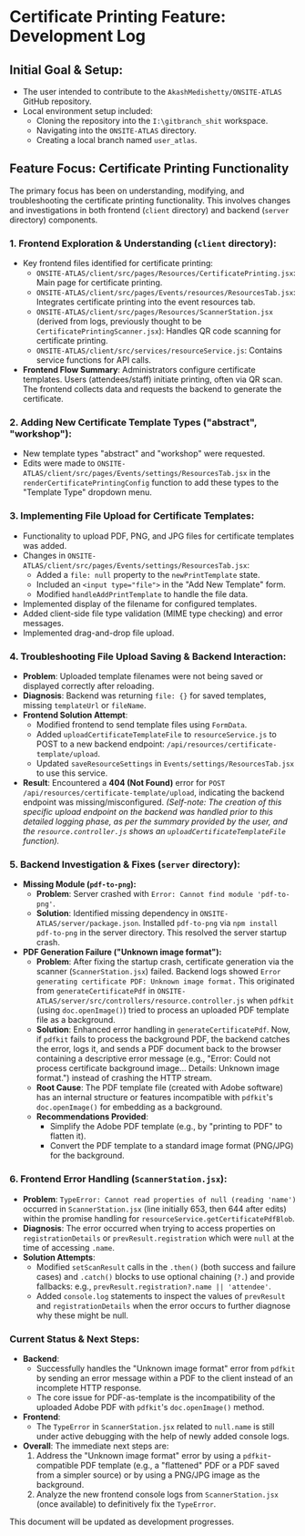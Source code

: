 # Certificate Printing Feature: Development Log

## Initial Goal & Setup:

*   The user intended to contribute to the `AkashMedishetty/ONSITE-ATLAS` GitHub repository.
*   Local environment setup included:
    *   Cloning the repository into the `I:\gitbranch_shit` workspace.
    *   Navigating into the `ONSITE-ATLAS` directory.
    *   Creating a local branch named `user_atlas`.

## Feature Focus: Certificate Printing Functionality

The primary focus has been on understanding, modifying, and troubleshooting the certificate printing functionality. This involves changes and investigations in both frontend (`client` directory) and backend (`server` directory) components.

### 1. Frontend Exploration & Understanding (`client` directory):

*   Key frontend files identified for certificate printing:
    *   `ONSITE-ATLAS/client/src/pages/Resources/CertificatePrinting.jsx`: Main page for certificate printing.
    *   `ONSITE-ATLAS/client/src/pages/Events/resources/ResourcesTab.jsx`: Integrates certificate printing into the event resources tab.
    *   `ONSITE-ATLAS/client/src/pages/Resources/ScannerStation.jsx` (derived from logs, previously thought to be `CertificatePrintingScanner.jsx`): Handles QR code scanning for certificate printing.
    *   `ONSITE-ATLAS/client/src/services/resourceService.js`: Contains service functions for API calls.
*   **Frontend Flow Summary**: Administrators configure certificate templates. Users (attendees/staff) initiate printing, often via QR scan. The frontend collects data and requests the backend to generate the certificate.

### 2. Adding New Certificate Template Types ("abstract", "workshop"):

*   New template types "abstract" and "workshop" were requested.
*   Edits were made to `ONSITE-ATLAS/client/src/pages/Events/settings/ResourcesTab.jsx` in the `renderCertificatePrintingConfig` function to add these types to the "Template Type" dropdown menu.

### 3. Implementing File Upload for Certificate Templates:

*   Functionality to upload PDF, PNG, and JPG files for certificate templates was added.
*   Changes in `ONSITE-ATLAS/client/src/pages/Events/settings/ResourcesTab.jsx`:
    *   Added a `file: null` property to the `newPrintTemplate` state.
    *   Included an `<input type="file">` in the "Add New Template" form.
    *   Modified `handleAddPrintTemplate` to handle the file data.
*   Implemented display of the filename for configured templates.
*   Added client-side file type validation (MIME type checking) and error messages.
*   Implemented drag-and-drop file upload.

### 4. Troubleshooting File Upload Saving & Backend Interaction:

*   **Problem**: Uploaded template filenames were not being saved or displayed correctly after reloading.
*   **Diagnosis**: Backend was returning `file: {}` for saved templates, missing `templateUrl` or `fileName`.
*   **Frontend Solution Attempt**:
    *   Modified frontend to send template files using `FormData`.
    *   Added `uploadCertificateTemplateFile` to `resourceService.js` to POST to a new backend endpoint: `/api/resources/certificate-template/upload`.
    *   Updated `saveResourceSettings` in `Events/settings/ResourcesTab.jsx` to use this service.
*   **Result**: Encountered a **404 (Not Found)** error for `POST /api/resources/certificate-template/upload`, indicating the backend endpoint was missing/misconfigured. *(Self-note: The creation of this specific upload endpoint on the backend was handled prior to this detailed logging phase, as per the summary provided by the user, and the `resource.controller.js` shows an `uploadCertificateTemplateFile` function).*

### 5. Backend Investigation & Fixes (`server` directory):

*   **Missing Module (`pdf-to-png`):**
    *   **Problem**: Server crashed with `Error: Cannot find module 'pdf-to-png'`.
    *   **Solution**: Identified missing dependency in `ONSITE-ATLAS/server/package.json`. Installed `pdf-to-png` via `npm install pdf-to-png` in the server directory. This resolved the server startup crash.
*   **PDF Generation Failure ("Unknown image format"):**
    *   **Problem**: After fixing the startup crash, certificate generation via the scanner (`ScannerStation.jsx`) failed. Backend logs showed `Error generating certificate PDF: Unknown image format.` This originated from `generateCertificatePdf` in `ONSITE-ATLAS/server/src/controllers/resource.controller.js` when `pdfkit` (using `doc.openImage()`) tried to process an uploaded PDF template file as a background.
    *   **Solution**: Enhanced error handling in `generateCertificatePdf`. Now, if `pdfkit` fails to process the background PDF, the backend catches the error, logs it, and sends a PDF document back to the browser containing a descriptive error message (e.g., "Error: Could not process certificate background image... Details: Unknown image format.") instead of crashing the HTTP stream.
    *   **Root Cause**: The PDF template file (created with Adobe software) has an internal structure or features incompatible with `pdfkit`'s `doc.openImage()` for embedding as a background.
    *   **Recommendations Provided**:
        *   Simplify the Adobe PDF template (e.g., by "printing to PDF" to flatten it).
        *   Convert the PDF template to a standard image format (PNG/JPG) for the background.

### 6. Frontend Error Handling (`ScannerStation.jsx`):

*   **Problem**: `TypeError: Cannot read properties of null (reading 'name')` occurred in `ScannerStation.jsx` (line initially 653, then 644 after edits) within the promise handling for `resourceService.getCertificatePdfBlob`.
*   **Diagnosis**: The error occurred when trying to access properties on `registrationDetails` or `prevResult.registration` which were `null` at the time of accessing `.name`.
*   **Solution Attempts**:
    *   Modified `setScanResult` calls in the `.then()` (both success and failure cases) and `.catch()` blocks to use optional chaining (`?.`) and provide fallbacks: e.g., `prevResult.registration?.name || 'attendee'`.
    *   Added `console.log` statements to inspect the values of `prevResult` and `registrationDetails` when the error occurs to further diagnose why these might be null.

### Current Status & Next Steps:

*   **Backend**:
    *   Successfully handles the "Unknown image format" error from `pdfkit` by sending an error message within a PDF to the client instead of an incomplete HTTP response.
    *   The core issue for PDF-as-template is the incompatibility of the uploaded Adobe PDF with `pdfkit`'s `doc.openImage()` method.
*   **Frontend**:
    *   The `TypeError` in `ScannerStation.jsx` related to `null.name` is still under active debugging with the help of newly added console logs.
*   **Overall**: The immediate next steps are:
    1.  Address the "Unknown image format" error by using a `pdfkit`-compatible PDF template (e.g., a "flattened" PDF or a PDF saved from a simpler source) or by using a PNG/JPG image as the background.
    2.  Analyze the new frontend console logs from `ScannerStation.jsx` (once available) to definitively fix the `TypeError`.

This document will be updated as development progresses. 